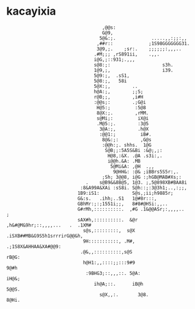 # kacayixia

                                       ,@@s:                                           
                                       G@9,                                            
                                      5@&:;.             .....,,:;;:,,                 
                                     ,##r::             ;1S98GGGGGGG31.                
                                     3@9,;.    ;sr:.    ;;;;;;:,,,..                   
                                    .#M;;; ,rS891ii,    .,,.                           
                                    i@G,;::931;.,,,                                    
                                    s@8:;:                   s3h.                      
                                    1@9,;,                   i39.                      
                                    5@9:;,  .sS1,                                      
                                    5@8:;,   58i                                       
                                    5@X:;,        ..                                   
                                    h@A:;,        ;;S;                                 
                                    r@B;;,        ,i#H                                 
                                    :@@s;:        .;G@i                                
                                     H@5:;         :5@8                                
                                     8@X:;.        ,rMM.                               
                                     s@Mi;:         iX@i                               
                                     .M@5:;.        :3@5                               
                                      3@A:;,        .h@X                               
                                      :@@1:;         iB#.                              
                                       8@&:;:        ,G@s                              
                                       :@@h:;. shhs.  1@G                              
                                        S@B;;:5A5S&Bi :&@;,;:                          
                                         H@8,:&X. .@A .s3i:,.                          
                                         i@@h.&A: .MB                                  
                                          5@Mi&A: ,@H  .,,                             
                                           9@HH&: :@& ;iBBrs5S5r:,.                    
                                       ;Sh; 3@@8, i@G :;hGB@MAB#Xs;:                   
                                 .    s@B9&&8B@5, 1@3. ;,5@898XB#BAA8i                 
                               :8&A99A&XAi :sS8i. S@h::;:3@3h1;..,:;;,                 
                              1B9:iS1:            S@s,;ii;h9885r;                      
                              G&:s.   .ihh;..S1   1@#8r:::,                            
                              GBhMr:;:;1551i;;,   8#8#@HSi:,,..                        
                              G#rMh,::::::::::.  ,#G .1&@@ASr;:,,,,..                 ;
                              sAX#h,::::::::::.  &@r    ,h&#@M&9hr;::,,,,...   .  .1XM#
                                s@s,:::::::::,  s@X        .iSXB##MB&G9S5h1srrrirG@@&h,
                                9H:::::::::::, .M#,             .;1S8X&AHHAA&XA#@@9:   
                               .@&,,::::::::::,s@S                           rB@G:     
                                h@H1:,,::::;;:::9#9                         9@#h       
                                 :9BHG3;::,,,::. 5@A:                     iH@&;        
                                    ih@A;::.      iB@h                   5@@S.         
                                      s@X,,:.       3@8.                8@Hi.          
